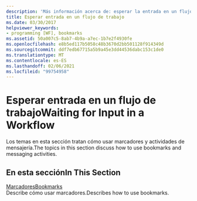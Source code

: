 ```yaml
---
description: 'Más información acerca de: esperar la entrada en un flujo de trabajo'
title: Esperar entrada en un flujo de trabajo
ms.date: 03/30/2017
helpviewer_keywords:
- programming [WF], bookmarks
ms.assetid: 50a007c5-8ab7-4b9a-a7ec-1b7e2f4930fe
ms.openlocfilehash: e8b5ed117b5058c48b3670d2bb501128f914349d
ms.sourcegitcommit: ddf7edb67715a5b9a45e3dd44536dabc153c1de0
ms.translationtype: MT
ms.contentlocale: es-ES
ms.lasthandoff: 02/06/2021
ms.locfileid: "99754958"
---
```

# <a name="waiting-for-input-in-a-workflow"></a><span data-ttu-id="c7f22-103">Esperar entrada en un flujo de trabajo</span><span class="sxs-lookup"><span data-stu-id="c7f22-103">Waiting for Input in a Workflow</span></span>

<span data-ttu-id="c7f22-104">Los temas en esta sección tratan cómo usar marcadores y actividades de mensajería.</span><span class="sxs-lookup"><span data-stu-id="c7f22-104">The topics in this section discuss how to use bookmarks and messaging activities.</span></span>  
  
## <a name="in-this-section"></a><span data-ttu-id="c7f22-105">En esta sección</span><span class="sxs-lookup"><span data-stu-id="c7f22-105">In This Section</span></span>  

 [<span data-ttu-id="c7f22-106">Marcadores</span><span class="sxs-lookup"><span data-stu-id="c7f22-106">Bookmarks</span></span>](bookmarks.md)  
 <span data-ttu-id="c7f22-107">Describe cómo usar marcadores.</span><span class="sxs-lookup"><span data-stu-id="c7f22-107">Describes how to use bookmarks.</span></span>
